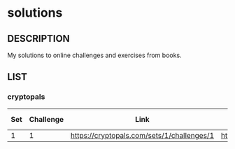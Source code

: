 # solutions

## DESCRIPTION

My solutions to online challenges and exercises from books.

## LIST

### cryptopals

|Set|Challenge|Link|Solution|Completed on|
| - | ------- | -- | ------ | ---------- |
|1|1|<https://cryptopals.com/sets/1/challenges/1>|<https://github.com/TanguyAndreani/solutions/tree/master/cryptopals/set1/challenge1>|2020.07.10|